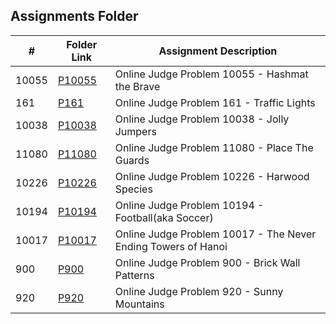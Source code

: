 ##  Assignments Folder

|   #    | Folder Link | Assignment Description |
|--------|-------------|------------------------|
|10055| [P10055](https://github.com/natevan/4883-PT-vandevyvere/tree/main/Assignments/P10055) | Online Judge Problem 10055 - Hashmat the Brave |
|161|[P161](https://github.com/natevan/4883-PT-vandevyvere/tree/main/Assignments/P161)| Online Judge Problem 161 - Traffic Lights|
|10038|[P10038](https://github.com/natevan/4883-PT-vandevyvere/tree/main/Assignments/P10038)| Online Judge Problem 10038 - Jolly Jumpers |
|11080|[P11080](https://github.com/natevan/4883-PT-vandevyvere/tree/main/Assignments/P11080)| Online Judge Problem 11080 - Place The Guards|
|10226|[P10226](https://github.com/natevan/4883-PT-vandevyvere/tree/main/Assignments/P10226)| Online Judge Problem 10226 - Harwood Species|
|10194|[P10194](https://github.com/natevan/4883-PT-vandevyvere/tree/main/Assignments/P10194)| Online Judge Problem 10194 - Football(aka Soccer)|
|10017|[P10017](https://github.com/natevan/4883-PT-vandevyvere/tree/main/Assignments/P10017)| Online Judge Problem 10017 - The Never Ending Towers of Hanoi|
|900|[P900](https://github.com/natevan/4883-PT-vandevyvere/tree/main/Assignments/P900)| Online Judge Problem 900 - Brick Wall Patterns|
|920|[P920](https://github.com/natevan/4883-PT-vandevyvere/tree/main/Assignments/P920)| Online Judge Problem 920 - Sunny Mountains|
